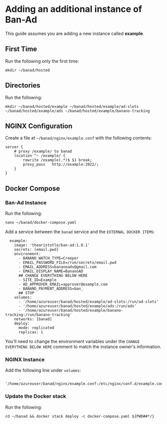 # Adding an additional instance of Ban-Ad
This guide assumes you are adding a new instance called **example**.

## First Time
Run the following only the first time:

```
mkdir ~/banad/hosted
```

## Directories
Run the following:

```
mkdir ~/banad/hosted/example ~/banad/hosted/example/ad-slots ~/banad/hosted/example/ads ~/banad/hosted/example/banano-tracking
```

## NGINX Configuration
Create a file at `~/banad/nginx/example.conf` with the following contents:

```
server {
    # proxy /example/ to banad
    location ^~ /example/ {
        rewrite /example(.*)$ $1 break;
        proxy_pass   http://example:2022/;
    }
}
```

## Docker Compose
### Ban-Ad Instance
Run the following:

```
nano ~/banad/docker-compose.yaml
```

Add a service between the `banad` service and the `EXTERNAL DOCKER ITEMS`:

```
  example:
    image: 'thearistotle/ban-ad:1.0.1'
    secrets: [email.pwd]
    environment:
      - BANANO_WATCH_TYPE=Creeper
      - EMAIL_PASSWORD_FILE=/run/secrets/email.pwd
      - EMAIL_ADDRESS=bananoadv@gmail.com
      - EMAIL_DISPLAY_NAME=BananoAD
      ## CHANGE EVERYTHING BELOW HERE
      - SITE_ID=Example
      - AD_APPROVER_EMAIL=approver@example.com
      - BANANO_PAYMENT_ADDRESS=ban_
      ## STOP
    volumes:
      - '/home/azureuser/banad/hosted/example/ad-slots:/run/ad-slots'
      - '/home/azureuser/banad/hosted/example/ads:/run/ads'
      - '/home/azureuser/banad/hosted/example/banano-tracking:/run/banano-tracking'
    networks: [banad]
    deploy:
      mode: replicated
      replicas: 1
```

You'll need to change the environment variables under the `CHANGE EVERYTHING BELOW HERE` comment to match the instance owner's information.

### NGINX Instance
Add the following line under `volumes`:

```
      - '/home/azureuser/banad/nginx/example.conf:/etc/nginx/conf.d/example.conf:ro'
```

### Update the Docker stack
Run the following:

```
cd ~/banad && docker stack deploy -c docker-compose.yaml ${PWD##*/}
```
